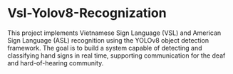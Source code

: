 # Vsl-Yolov8-Recognization
This project implements Vietnamese Sign Language (VSL) and American Sign Language (ASL) recognition using the YOLOv8 object detection framework. The goal is to build a system capable of detecting and classifying hand signs in real time, supporting communication for the deaf and hard-of-hearing community.
